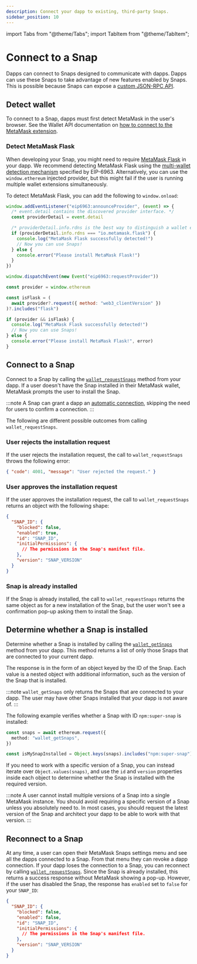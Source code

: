 ```yaml
---
description: Connect your dapp to existing, third-party Snaps.
sidebar_position: 10
---
```


import Tabs from "@theme/Tabs";
import TabItem from "@theme/TabItem";

# Connect to a Snap

Dapps can connect to Snaps designed to communicate with dapps.
Dapps can use these Snaps to take advantage of new features enabled by Snaps.
This is possible because Snaps can expose a [custom JSON-RPC API](../learn/about-snaps/apis.md#custom-json-rpc-apis).

## Detect wallet

To connect to a Snap, dapps must first detect MetaMask in the user's browser.
See the Wallet API documentation on [how to connect to the MetaMask extension](/wallet/how-to/connect-extension).

### Detect MetaMask Flask

When developing your Snap, you might need to require
[MetaMask Flask](../get-started/install-flask.md) in your dapp.
We recommend detecting MetaMask Flask using the
[multi-wallet detection mechanism](/wallet/concepts/wallet-interoperability) specified by EIP-6963.
Alternatively, you can use the `window.ethereum` injected provider, but this might fail if the user
is running multiple wallet extensions simultaneously.

To detect MetaMask Flask, you can add the following to `window.onload`:

<Tabs>
<TabItem value="EIP-6963 example">

```js title="index.js"
window.addEventListener("eip6963:announceProvider", (event) => {
  /* event.detail contains the discovered provider interface. */
  const providerDetail = event.detail

  /* providerDetail.info.rdns is the best way to distinguish a wallet extension. */
  if (providerDetail.info.rdns === "io.metamask.flask") {
    console.log("MetaMask Flask successfully detected!")
    // Now you can use Snaps!
  } else {
    console.error("Please install MetaMask Flask!")
  }
})

window.dispatchEvent(new Event("eip6963:requestProvider"))
```

</TabItem>
<TabItem value="Injected provider example">

```js title="index.js"
const provider = window.ethereum

const isFlask = (
  await provider?.request({ method: "web3_clientVersion" })
)?.includes("flask")

if (provider && isFlask) {
  console.log("MetaMask Flask successfully detected!")
  // Now you can use Snaps!
} else {
  console.error("Please install MetaMask Flask!", error)
}
```

</TabItem>
</Tabs>

## Connect to a Snap

Connect to a Snap by calling the [`wallet_requestSnaps`](../reference/wallet-api-for-snaps.md#wallet_requestsnaps)
method from your dapp.
If a user doesn't have the Snap installed in their MetaMask wallet, MetaMask prompts the user to
install the Snap.

:::note
A Snap can grant a dapp an [automatic connection](../how-to/allow-automatic-connections.md),
skipping the need for users to confirm a connection.
:::

The following are different possible outcomes from calling `wallet_requestSnaps`.

### User rejects the installation request

If the user rejects the installation request, the call to `wallet_requestSnaps` throws the following error:

```json
{ "code": 4001, "message": "User rejected the request." }
```

### User approves the installation request

If the user approves the installation request, the call to `wallet_requestSnaps` returns an object
with the following shape:

```json
{
  "SNAP_ID": {
    "blocked": false,
    "enabled": true,
    "id": "SNAP_ID",
    "initialPermissions": {
      // The permissions in the Snap's manifest file.
    },
    "version": "SNAP_VERSION"
  }
}
```

### Snap is already installed

If the Snap is already installed, the call to `wallet_requestSnaps` returns the same object as for a
new installation of the Snap, but the user won't see a confirmation pop-up asking them to install the Snap.

## Determine whether a Snap is installed

Determine whether a Snap is installed by calling the
[`wallet_getSnaps`](../reference/wallet-api-for-snaps.md#wallet_getsnaps) method from your dapp.
This method returns a list of only those Snaps that are connected to your current dapp.

The response is in the form of an object keyed by the ID of the Snap.
Each value is a nested object with additional information, such as the version of the Snap that is installed.

:::note
`wallet_getSnaps` only returns the Snaps that are connected to your dapp.
The user may have other Snaps installed that your dapp is not aware of.
:::

The following example verifies whether a Snap with ID `npm:super-snap` is installed:

```ts title="index.ts"
const snaps = await ethereum.request({
  method: "wallet_getSnaps",
})

const isMySnapInstalled = Object.keys(snaps).includes("npm:super-snap")
```

If you need to work with a specific version of a Snap, you can instead iterate over
`Object.values(snaps)`, and use the `id` and `version` properties inside each object to determine
whether the Snap is installed with the required version.

:::note
A user cannot install multiple versions of a Snap into a single MetaMask instance.
You should avoid requiring a specific version of a Snap unless you absolutely need to.
In most cases, you should request the latest version of the Snap and architect your dapp to be able
to work with that version.
:::

## Reconnect to a Snap

At any time, a user can open their MetaMask Snaps settings menu and see all the dapps connected to a Snap.
From that menu they can revoke a dapp connection.
If your dapp loses the connection to a Snap, you can reconnect by calling
[`wallet_requestSnaps`](../reference/wallet-api-for-snaps.md#wallet_requestsnaps).
Since the Snap is already installed, this returns a success response without MetaMask showing a pop-up.
However, if the user has disabled the Snap, the response has `enabled` set to `false` for your `SNAP_ID`:

```json
{
  "SNAP_ID": {
    "blocked": false,
    "enabled": false,
    "id": "SNAP_ID",
    "initialPermissions": {
      // The permissions in the Snap's manifest file.
    },
    "version": "SNAP_VERSION"
  }
}
```
